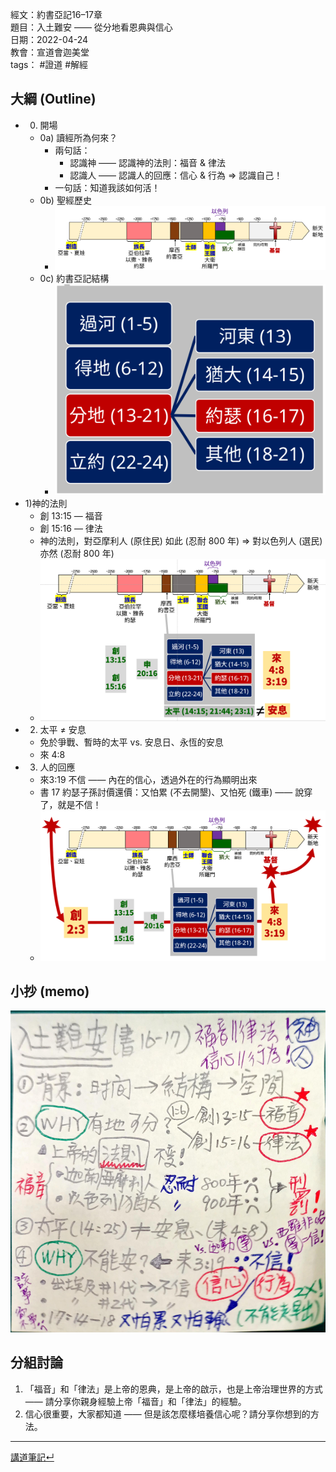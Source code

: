 經文：約書亞記16–17章  
題目：入土難安 —— 從分地看恩典與信心  
日期：2022-04-24  
教會：宣道會迦美堂  
tags： #證道  #解經  

## 大綱 (Outline)
- 0) 開場
	- 0a) 讀經所為何來？
		- 兩句話：
			- 認識神 —— 認識神的法則：福音 & 律法
			- 認識人 —— 認識人的回應：信心 & 行為 ⇒ 認識自己！
		- 一句話：知道我該如何活！
	- 0b) 聖經歷史
		- ![images/2022-04-24-書16–17a.png](images/2022-04-24-%E6%9B%B816%E2%80%9317a.png)
	- 0c) 約書亞記結構
		- ![images/2022-04-24-書16–17b.png](images/2022-04-24-%E6%9B%B816%E2%80%9317b.png)
- 1)神的法則
	- 創 13:15 — 福音
	- 創 15:16 — 律法
	- 神的法則，對亞摩利人 (原住民) 如此 (忍耐 800 年) ⇒ 對以色列人 (選民) 亦然 (忍耐 800 年)
	- ![images/2022-04-24-書16–17c.png](images/2022-04-24-%E6%9B%B816%E2%80%9317c.png)
- 2) 太平 ≠ 安息
	- 免於爭戰、暫時的太平 vs. 安息日、永恆的安息
	- 來 4:8
- 3) 人的回應
	- 來3:19 不信 —— 內在的信心，透過外在的行為顯明出來
	- 書 17 約瑟子孫討價還價：又怕累 (不去開墾)、又怕死 (鐵車) —— 說穿了，就是不信！
	- ![images/2022-04-24-書16–17d.png](images/2022-04-24-%E6%9B%B816%E2%80%9317d.png)
## 小抄 (memo)
![images/2022-04-24-書16–17小抄a.jpg](images/2022-04-24-書16–17小抄a.jpg)
## 分組討論
1) 「福音」和「律法」是上帝的恩典，是上帝的啟示，也是上帝治理世界的方式 —— 請分享你親身經驗上帝「福音」和「律法」的經驗。
2) 信心很重要，大家都知道 —— 但是該怎麼樣培養信心呢？請分享你想到的方法。


---
[講道筆記↵](../README.md)
